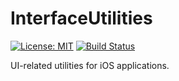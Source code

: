 # InterfaceUtilities

[![License: MIT](https://img.shields.io/badge/License-MIT-yellow.svg)](https://opensource.org/licenses/MIT)
[![Build Status](https://travis-ci.org/protoman92/InterfaceUtilities-Swift.svg?branch=master)](https://travis-ci.org/protoman92/InterfaceUtilities-Swift)

UI-related utilities for iOS applications.
